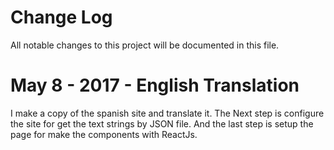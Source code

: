 # Change Log
All notable changes to this project will be documented in this file.

# May 8 - 2017 - English Translation
I make a copy of the spanish site and translate it.
The Next step is configure the site for get the text strings by JSON file.
And the last step is setup the page for make the components with ReactJs.

